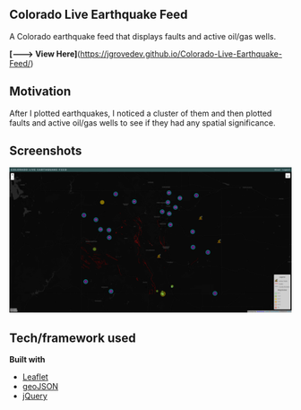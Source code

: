 ## Colorado Live Earthquake Feed
A Colorado earthquake feed that displays faults and active oil/gas wells.

<b>[---> View Here]</b>(https://jgrovedev.github.io/Colorado-Live-Earthquake-Feed/)

## Motivation
After I plotted earthquakes, I noticed a cluster of them and then plotted faults and active oil/gas wells to see if they had any spatial significance.  

## Screenshots
![screenshot](https://github.com/jgrovedev/Colorado-Live-Earthquake-Feed/blob/master/coearthquakes.PNG)

## Tech/framework used
<b>Built with</b>
- [Leaflet](https://leafletjs.com/reference-1.5.0.html)
- [geoJSON](https://geojson.org/)
- [jQuery](https://jquery.com/)
